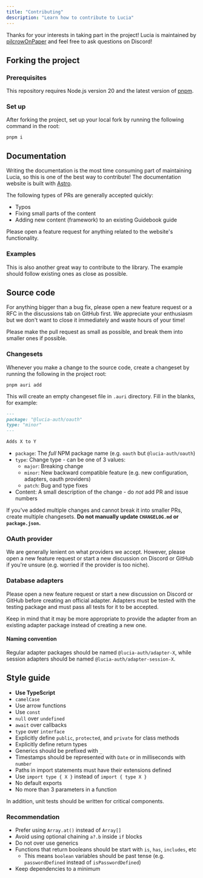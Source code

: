```yaml
---
title: "Contributing"
description: "Learn how to contribute to Lucia"
---
```


Thanks for your interests in taking part in the project! Lucia is maintained by [pilcrowOnPaper](https://github.com/pilcrowOnPaper) and feel free to ask questions on Discord!

## Forking the project

### Prerequisites

This repository requires Node.js version 20 and the latest version of [pnpm](https://pnpm.io).

### Set up

After forking the project, set up your local fork by running the following command in the root:

```
pnpm i
```

## Documentation

Writing the documentation is the most time consuming part of maintaining Lucia, so this is one of the best way to contribute! The documentation website is built with [Astro](https://astro.build).

The following types of PRs are generally accepted quickly:

- Typos
- Fixing small parts of the content
- Adding new content (framework) to an existing Guidebook guide

Please open a feature request for anything related to the website's functionality.

### Examples

This is also another great way to contribute to the library. The example should follow existing ones as close as possible.

## Source code

For anything bigger than a bug fix, please open a new feature request or a RFC in the discussions tab on GitHub first. We appreciate your enthusiasm but we don't want to close it immediately and waste hours of your time!

Please make the pull request as small as possible, and break them into smaller ones if possible.

### Changesets

Whenever you make a change to the source code, create a changeset by running the following in the project root:

```
pnpm auri add
```

This will create an empty changeset file in `.auri` directory. Fill in the blanks, for example:

```md
---
package: "@lucia-auth/oauth"
type: "minor"
---

Adds X to Y
```

- `package`: The _full_ NPM package name (e.g. `oauth` but `@lucia-auth/oauth`)
- `type`: Change type - can be one of 3 values:
  - `major`: Breaking change
  - `minor`: New backward compatible feature (e.g. new configuration, adapters, oauth providers)
  - `patch`: Bug and type fixes
- Content: A small description of the change - do _not_ add PR and issue numbers

If you've added multiple changes and cannot break it into smaller PRs, create multiple changesets. **Do not manually update `CHANGELOG.md` or `package.json`.**

### OAuth provider

We are generally lenient on what providers we accept. However, please open a new feature request or start a new discussion on Discord or GitHub if you're unsure (e.g. worried if the provider is too niche).

### Database adapters

Please open a new feature request or start a new discussion on Discord or GitHub before creating an official adapter. Adapters must be tested with the testing package and must pass all tests for it to be accepted.

Keep in mind that it may be more appropriate to provide the adapter from an existing adapter package instead of creating a new one.

#### Naming convention

Regular adapter packages should be named `@lucia-auth/adapter-X`, while session adapters should be named `@lucia-auth/adapter-session-X`.

## Style guide

- **Use TypeScript**
- `camelCase`
- Use arrow functions
- Use `const`
- `null` over `undefined`
- `await` over callbacks
- `type` over `interface`
- Explicitly define `public`, `protected`, and `private` for class methods
- Explicitly define return types
- Generics should be prefixed with `_`
- Timestamps should be represented with `Date` or in milliseconds with `number`
- Paths in import statements must have their extensions defined
- Use `import type { X }` instead of `import { type X }`
- No default exports
- No more than 3 parameters in a function

In addition, unit tests should be written for critical components.

### Recommendation

- Prefer using `Array.at()` instead of `Array[]`
- Avoid using optional chaining `a?.b` inside `if` blocks
- Do not over use generics
- Functions that return booleans should be start with `is`, `has`, `includes`, etc
  - This means `boolean` variables should be past tense (e.g. `passwordDefined` instead of `isPasswordDefined`)
- Keep dependencies to a minimum

